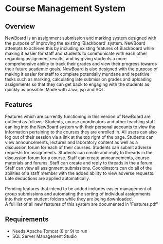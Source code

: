 # Course Management System #

## Overview ##
NewBoard is an assignment submission and marking system designed with the purpose of improving the existing ‘Blackboard’ system. 
NewBoard attempts to achieve this by including existing features of Blackboard while making it easier for staff and students to 
communicate with each other regarding assignment results, and by giving students a more comprehensive ability to track their grades 
and view their progress towards their future academic goals. NewBoard is also designed with the purpose of making it easier for 
staff to complete potentially mundane and repetitive tasks such as marking, calculating late submission grades and uploading assignments 
so that they can get back to engaging with the students as quickly as possible. Made with Java, jsp and SQL.


## Features ##
Features which are currently functioning in this version of NewBoard are outlined as follows: Students, course coordinators and other 
teaching staff can log into the NewBoard system with their personal accounts to view the information pertaining to the courses they 
are enrolled in. All users can also log out of their session via a link at the top right of the page. Students can view announcements, 
lectures and laboratory content as well as a discussion forum for each of their courses. Students can submit adverse requests for 
assignments. Students can create and reply to threads in the discussion forum for a course. Staff can create announcements, course 
materials and forums. Staff can create and reply to threads in the a forum. Staff can view all assignment submissions. Coordinators 
can do all of the abilities of a staff member with the added ability to view adverse requests. Late deductions are applied automatically. \
\
Pending features that intend to be added includes easier management of group submissions and automating the sorting of individual assignments
into their own student folders while they are being downloaded. 
\
A full list of all new features of this system are documented in 'Features.pdf'

## Requirements ## 
* Needs Apache Tomcat (8 or 9) to run
* SQL Server Management Studio

